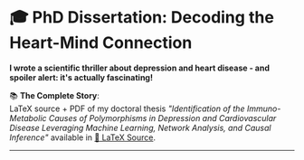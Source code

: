 # 🎓 PhD Dissertation: Decoding the Heart-Mind Connection 

**I wrote a scientific thriller about depression and heart disease - and spoiler alert: it's actually fascinating!**  

📚 **The Complete Story**:  
LaTeX source + PDF of my doctoral thesis *"Identification of the Immuno-Metabolic Causes of Polymorphisms in Depression and Cardiovascular Disease Leveraging Machine Learning, Network Analysis, and Causal Inference"* available in [📜 LaTeX Source](https://www.overleaf.com/read/pbmmwhhpfxhr#819dd9).  

---
